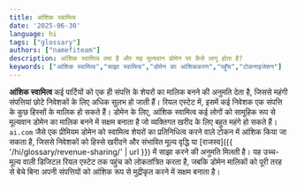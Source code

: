 ```yaml
---
title: आंशिक स्वामित्व
date: '2025-06-30'
language: hi
tags: ["glossary"]
authors: ["namefiteam"]
description: आंशिक स्वामित्व क्या है और यह मूल्यवान डोमेन पर कैसे लागू होता है?
keywords: ["आंशिक स्वामित्व","साझा स्वामित्व","डोमेन का आंशिककरण","पहुँच","टोकनाइजेशन"]
---
```


**आंशिक स्वामित्व** कई पार्टियों को एक ही संपत्ति के शेयरों का मालिक बनने की अनुमति देता है, जिससे महंगी संपत्तियां छोटे निवेशकों के लिए अधिक सुलभ हो जाती हैं। रियल एस्टेट में, इसमें कई निवेशक एक संपत्ति के कुछ हिस्सों के मालिक हो सकते हैं। डोमेन के लिए, आंशिक स्वामित्व कई लोगों को सामूहिक रूप से मूल्यवान डोमेन का मालिक बनने में सक्षम बनाता है जो व्यक्तिगत खरीद के लिए बहुत महंगे हो सकते हैं। `ai.com` जैसे एक प्रीमियम डोमेन को स्वामित्व शेयरों का प्रतिनिधित्व करने वाले टोकन में आंशिक किया जा सकता है, जिससे निवेशकों को हिस्से खरीदने और संभावित मूल्य वृद्धि या [राजस्व]({{ '/hi/glossary/revenue-sharing/' | url }}) में साझा करने की अनुमति मिलती है। यह उच्च-मूल्य वाली डिजिटल रियल एस्टेट तक पहुंच को लोकतांत्रित करता है, जबकि डोमेन मालिकों को पूरी तरह से बेचे बिना अपनी संपत्तियों को आंशिक रूप से मुद्रीकृत करने में सक्षम बनाता है।